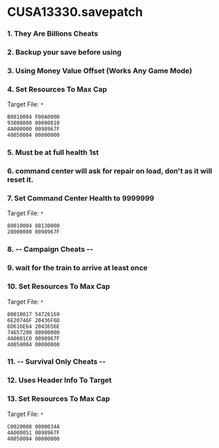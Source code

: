 # CUSA13330.savepatch

### 1. They Are Billions Cheats
### 2. Backup your save before using
### 3. Using Money Value Offset (Works Any Game Mode)
### 4. Set Resources To Max Cap

Target File: `*`

```
B0010004 F00A0000
93000000 00000010
4A000000 0098967F
40050004 00000000
```

### 5. Must be at full health 1st
### 6. command center will ask for repair on load, don't as it will reset it.
### 7. Set Command Center Health to 9999999

Target File: `*`

```
80010004 88130000
28000000 0098967F
```

### 8. -- Campaign Cheats --
### 9. wait for the train to arrive at least once
### 10. Set Resources To Max Cap

Target File: `*`

```
80010017 54726169
6E20746F 20436F6D
6D616E64 2043656E
74657200 00000000
4A0001C0 0098967F
40050004 00000000
```

### 11. -- Survival Only Cheats --
### 12. Uses Header Info To Target
### 13. Set Resources To Max Cap

Target File: `*`

```
C0020008 0000034A
4A000051 0098967F
40050004 00000000
```

